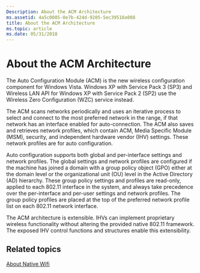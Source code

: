 ```yaml
---
Description: About the ACM Architecture
ms.assetid: 4a5c0085-0e7b-424d-9205-5ec39518a088
title: About the ACM Architecture
ms.topic: article
ms.date: 05/31/2018
---
```


# About the ACM Architecture

The Auto Configuration Module (ACM) is the new wireless configuration component for Windows Vista. Windows XP with Service Pack 3 (SP3) and Wireless LAN API for Windows XP with Service Pack 2 (SP2) use the Wireless Zero Configuration (WZC) service instead.

The ACM scans networks periodically and uses an iterative process to select and connect to the most preferred network in the range, if that network has an interface enabled for auto-connection. The ACM also saves and retrieves network profiles, which contain ACM, Media Specific Module (MSM), security, and independent hardware vendor (IHV) settings. These network profiles are for auto configuration.

Auto configuration supports both global and per-interface settings and network profiles. The global settings and network profiles are configured if the machine has joined a domain with a group policy object (GPO) either at the domain level or the organizational unit (OU) level in the Active Directory (AD) hierarchy. These group policy settings and profiles are read-only, applied to each 802.11 interface in the system, and always take precedence over the per-interface and per-user settings and network profiles. The group policy profiles are placed at the top of the preferred network profile list on each 802.11 network interface.

The ACM architecture is extensible. IHVs can implement proprietary wireless functionality without altering the provided native 802.11 framework. The exposed IHV control functions and structures enable this extensibility.

## Related topics

<dl> <dt>

[About Native Wifi](about-native-wifi.md)
</dt> </dl>

 

 



